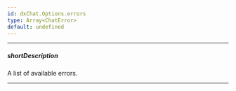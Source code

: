 ```yaml
---
id: dxChat.Options.errors
type: Array<ChatError>
default: undefined
---
```

---
##### shortDescription
A list of available errors.

---
<!-- Description goes here -->